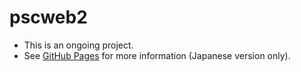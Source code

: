 # pscweb2

- This is an ongoing project.
- See [GitHub Pages](https://satamame.github.io/pscweb2/) for more information (Japanese version only).
